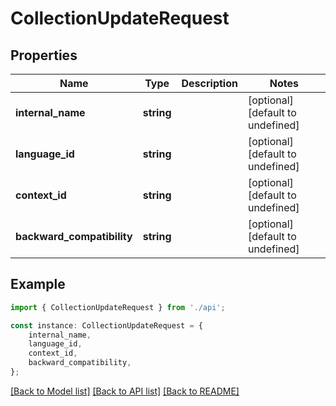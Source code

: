 # CollectionUpdateRequest


## Properties

Name | Type | Description | Notes
------------ | ------------- | ------------- | -------------
**internal_name** | **string** |  | [optional] [default to undefined]
**language_id** | **string** |  | [optional] [default to undefined]
**context_id** | **string** |  | [optional] [default to undefined]
**backward_compatibility** | **string** |  | [optional] [default to undefined]

## Example

```typescript
import { CollectionUpdateRequest } from './api';

const instance: CollectionUpdateRequest = {
    internal_name,
    language_id,
    context_id,
    backward_compatibility,
};
```

[[Back to Model list]](../README.md#documentation-for-models) [[Back to API list]](../README.md#documentation-for-api-endpoints) [[Back to README]](../README.md)
